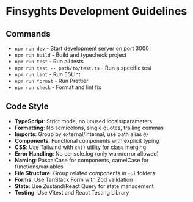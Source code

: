 # Finsyghts Development Guidelines

## Commands

- `npm run dev` - Start development server on port 3000
- `npm run build` - Build and typecheck project
- `npm run test` - Run all tests
- `npm run test -- path/to/test.ts` - Run a specific test
- `npm run lint` - Run ESLint
- `npm run format` - Run Prettier
- `npm run check` - Format and lint fix

## Code Style

- **TypeScript**: Strict mode, no unused locals/parameters
- **Formatting**: No semicolons, single quotes, trailing commas
- **Imports**: Group by external/internal, use path alias `@/`
- **Components**: Functional components with explicit typing
- **CSS**: Use Tailwind with `cn()` utility for class merging
- **Error Handling**: No console.log (only warn/error allowed)
- **Naming**: PascalCase for components, camelCase for functions/variables
- **File Structure**: Group related components in `-ui` folders
- **Forms**: Use TanStack Form with Zod validation
- **State**: Use Zustand/React Query for state management
- **Testing**: Use Vitest and React Testing Library

